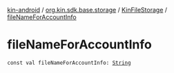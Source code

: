 [kin-android](../../index.md) / [org.kin.sdk.base.storage](../index.md) / [KinFileStorage](index.md) / [fileNameForAccountInfo](./file-name-for-account-info.md)

# fileNameForAccountInfo

`const val fileNameForAccountInfo: `[`String`](https://kotlinlang.org/api/latest/jvm/stdlib/kotlin/-string/index.html)